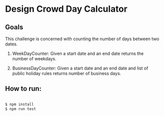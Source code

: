 # Design Crowd Day Calculator

## Goals

This challenge is concerned with counting the number of days between two dates.

1. WeekDayCounter: Given a start date and an end date returns the number of weekdays.

2. BusinessDayCounter: Given a start date and an end date and list of public holiday rules returns number of business days.

## How to run:

```bash

$ npm install
$ npm run test

```



